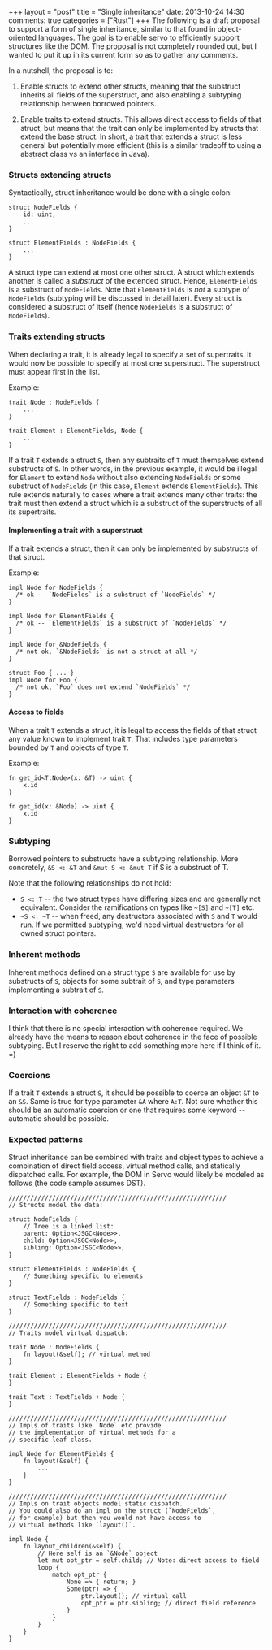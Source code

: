 +++
layout = "post"
title = "Single inheritance"
date: 2013-10-24 14:30
comments: true
categories = ["Rust"]
+++
The following is a draft proposal to support a form of single
inheritance, similar to that found in object-oriented languages. The
goal is to enable servo to efficiently support structures like the
DOM. The proposal is not completely rounded out, but I wanted to put
it up in its current form so as to gather any comments.

In a nutshell, the proposal is to:

1. Enable structs to extend other structs, meaning that the substruct
   inherits all fields of the superstruct, and also enabling a
   subtyping relationship between borrowed pointers.

2. Enable traits to extend structs. This allows direct access to
   fields of that struct, but means that the trait can only be
   implemented by structs that extend the base struct. In short, a
   trait that extends a struct is less general but potentially more
   efficient (this is a similar tradeoff to using a abstract class vs
   an interface in Java).
   
<!-- more -->

### Structs extending structs

Syntactically, struct inheritance would be done with a single colon:

```
struct NodeFields {
    id: uint,
    ...
}

struct ElementFields : NodeFields {
    ...
}
```

A struct type can extend at most one other struct. A struct which
extends another is called a *substruct* of the extended struct. Hence,
`ElementFields` is a substruct of `NodeFields`. Note that `ElementFields` is *not* a
subtype of `NodeFields` (subtyping will be discussed in detail later).
Every struct is considered a substruct of itself (hence `NodeFields` is a
substruct of `NodeFields`).

### Traits extending structs

When declaring a trait, it is already legal to specify a set of
supertraits. It would now be possible to specify at most one
superstruct. The superstruct must appear first in the list.

Example:

    trait Node : NodeFields {
        ...
    }
    
    trait Element : ElementFields, Node {
        ...
    }

If a trait `T` extends a struct `S`, then any subtraits of `T` must
themselves extend substructs of `S`. In other words, in the previous
example, it would be illegal for `Element` to extend `Node` without
also extending `NodeFields` or some substruct of `NodeFields` (in this case,
`Element` extends `ElementFields`). This rule extends naturally to cases
where a trait extends many other traits: the trait must then extend a
struct which is a substruct of the superstructs of all its
supertraits.

#### Implementing a trait with a superstruct

If a trait extends a struct, then it can only be implemented by
substructs of that struct.

Example:

    impl Node for NodeFields {
      /* ok -- `NodeFields` is a substruct of `NodeFields` */
    }
    
    impl Node for ElementFields {
      /* ok -- `ElementFields` is a substruct of `NodeFields` */
    }
    
    impl Node for &NodeFields {
      /* not ok, `&NodeFields` is not a struct at all */
    }
    
    struct Foo { ... }
    impl Node for Foo {
      /* not ok, `Foo` does not extend `NodeFields` */
    }

#### Access to fields

When a trait `T` extends a struct, it is legal to access the fields of
that struct any value known to implement trait `T`. That includes type
parameters bounded by `T` and objects of type `T`.

Example:

    fn get_id<T:Node>(x: &T) -> uint {
        x.id
    }
    
    fn get_id(x: &Node) -> uint {
        x.id
    }

### Subtyping

Borrowed pointers to substructs have a subtyping relationship. More
concretely, `&S <: &T` and `&mut S <: &mut T` if S is a substruct of
T.

Note that the following relationships do not hold:

- `S <: T` -- the two struct types have differing sizes and are generally not
  equivalent. Consider the ramifications on types like `~[S]` and `~[T]` etc.
- `~S <: ~T` -- when freed, any destructors associated with `S` and
  `T` would run. If we permitted subtyping, we'd need virtual
  destructors for all owned struct pointers.
  
### Inherent methods

Inherent methods defined on a struct type `S` are available for use by
substructs of `S`, objects for some subtrait of `S`, and type
parameters implementing a subtrait of `S`.

### Interaction with coherence

I think that there is no special interaction with coherence required.
We already have the means to reason about coherence in the face of
possible subtyping. But I reserve the right to add something more here
if I think of it. =)

### Coercions

If a trait `T` extends a struct `S`, it should be possible to coerce
an object `&T` to an `&S`. Same is true for type parameter `&A` where
`A:T`. Not sure whether this should be an automatic coercion or one
that requires some keyword -- automatic should be possible.

### Expected patterns

Struct inheritance can be combined with traits and object types to
achieve a combination of direct field access, virtual method calls,
and statically dispatched calls. For example, the DOM in Servo would
likely be modeled as follows (the code sample assumes DST).

    ////////////////////////////////////////////////////////////
    // Structs model the data:
    
    struct NodeFields {
        // Tree is a linked list:
        parent: Option<JSGC<Node>>,
        child: Option<JSGC<Node>>,
        sibling: Option<JSGC<Node>>,
    }
    
    struct ElementFields : NodeFields {
        // Something specific to elements
    }
    
    struct TextFields : NodeFields {
        // Something specific to text
    }
    
    ////////////////////////////////////////////////////////////
    // Traits model virtual dispatch:
    
    trait Node : NodeFields {
        fn layout(&self); // virtual method
    }
    
    trait Element : ElementFields + Node {
    }
    
    trait Text : TextFields + Node {
    }
    
    ////////////////////////////////////////////////////////////
    // Impls of traits like `Node` etc provide
    // the implementation of virtual methods for a
    // specific leaf class.
    
    impl Node for ElementFields {
        fn layout(&self) {
            ...
        }
    }
    
    ////////////////////////////////////////////////////////////
    // Impls on trait objects model static dispatch.
    // You could also do an impl on the struct (`NodeFields`,
    // for example) but then you would not have access to
    // virtual methods like `layout()`.
    
    impl Node {
        fn layout_children(&self) {
            // Here self is an `&Node` object
            let mut opt_ptr = self.child; // Note: direct access to field
            loop {
                match opt_ptr {
                    None => { return; }
                    Some(ptr) => {
                        ptr.layout(); // virtual call
                        opt_ptr = ptr.sibling; // direct field reference
                    }
                }
            }
        }
    }

